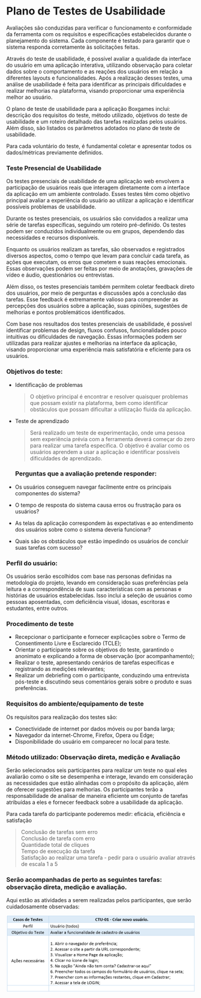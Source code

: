 # Plano de Testes de Usabilidade
Avaliações são conduzidas para verificar o funcionamento e conformidade da ferramenta com os requisitos e especificações estabelecidos durante o planejamento do sistema. Cada componente é testado para garantir que o sistema responda corretamente às solicitações feitas.

Através do teste de usabilidade, é possível avaliar a qualidade da interface do usuário em uma aplicação interativa, utilizando observação para coletar dados sobre o comportamento e as reações dos usuários em relação a diferentes layouts e funcionalidades. Após a realização desses testes, uma análise de usabilidade é feita para identificar as principais dificuldades e realizar melhorias na plataforma, visando proporcionar uma experiência melhor ao usuário.

O plano de teste de usabilidade para a aplicação Boxgames inclui: descrição dos requisitos do teste, método utilizado, objetivos do teste de usabilidade e um roteiro detalhado das tarefas realizadas pelos usuários. Além disso, são listados os parâmetros adotados no plano de teste de usabilidade.

Para cada voluntário do teste, é fundamental coletar e apresentar todos os dados/métricas previamente definidos.

### Teste Presencial de Usabilidade
Os testes presenciais de usabilidade de uma aplicação web envolvem a participação de usuários reais que interagem diretamente com a interface da aplicação em um ambiente controlado. Esses testes têm como objetivo principal avaliar a experiência do usuário ao utilizar a aplicação e identificar possíveis problemas de usabilidade.

Durante os testes presenciais, os usuários são convidados a realizar uma série de tarefas específicas, seguindo um roteiro pré-definido. Os testes podem ser conduzidos individualmente ou em grupos, dependendo das necessidades e recursos disponíveis.

Enquanto os usuários realizam as tarefas, são observados e registrados diversos aspectos, como o tempo que levam para concluir cada tarefa, as ações que executam, os erros que cometem e suas reações emocionais. Essas observações podem ser feitas por meio de anotações, gravações de vídeo e áudio, questionários ou entrevistas.

Além disso, os testes presenciais também permitem coletar feedback direto dos usuários, por meio de perguntas e discussões após a conclusão das tarefas. Esse feedback é extremamente valioso para compreender as percepções dos usuários sobre a aplicação, suas opiniões, sugestões de melhorias e pontos problemáticos identificados.

Com base nos resultados dos testes presenciais de usabilidade, é possível identificar problemas de design, fluxos confusos, funcionalidades pouco intuitivas ou dificuldades de navegação. Essas informações podem ser utilizadas para realizar ajustes e melhorias na interface da aplicação, visando proporcionar uma experiência mais satisfatória e eficiente para os usuários.

### Objetivos do teste:
- Identificação de problemas
  > O objetivo principal é encontrar e resolver quaisquer problemas que possam existir na plataforma, bem como identificar obstáculos que possam dificultar a utilização fluida da aplicação.
- Teste de aprendizado
  > Será realizado um teste de experimentação, onde uma pessoa sem experiência prévia com a ferramenta deverá começar do zero para realizar uma tarefa específica. O objetivo é avaliar como os usuários aprendem a usar a aplicação e identificar possíveis dificuldades de aprendizado.

  ### Perguntas que a avaliação pretende responder:
- Os usuários conseguem navegar facilmente entre os principais componentes do sistema?
- O tempo de resposta do sistema causa erros ou frustração para os usuários?
- As telas da aplicação correspondem às expectativas e ao entendimento dos usuários sobre como o sistema deveria funcionar?
- Quais são os obstáculos que estão impedindo os usuários de concluir suas tarefas com sucesso?

### Perfil do usuário:
Os usuários serão escolhidos com base nas personas definidas na metodologia do projeto, levando em consideração suas preferências pela leitura e a correspondência de suas características com as personas e histórias de usuários estabelecidas. Isso inclui a seleção de usuários como pessoas aposentadas, com deficiência visual, idosas, escritoras e estudantes, entre outros.

### Procedimento de teste
- Recepcionar o participante e fornecer explicações sobre o Termo de Consentimento Livre e Esclarecido (TCLE);
- Orientar o participante sobre os objetivos do teste, garantindo o anonimato e explicando a forma de observação (por acompanhamento);
- Realizar o teste, apresentando cenários de tarefas específicas e registrando as medições relevantes;
- Realizar um debriefing com o participante, conduzindo uma entrevista pós-teste e discutindo seus comentários gerais sobre o produto e suas preferências.

### Requisitos do ambiente/equipamento de teste
Os requisitos para realização dos testes são:
- Conectividade de internet por dados móveis ou por banda larga;
- Navegador da internet-Chrome, Firefox, Opera ou Edge;
- Disponibilidade do usuário em comparecer no local para teste.

### Método utilizado: Observação direta, medição e Avaliação
Serão selecionados seis participantes para realizar um teste no qual eles avaliarão como o site se desempenha e interage, levando em consideração as necessidades que estão alinhadas com o propósito da aplicação, além de oferecer sugestões para melhorias.
Os participantes terão a responsabilidade de analisar de maneira eficiente um conjunto de tarefas atribuídas a eles e fornecer feedback sobre a usabilidade da aplicação.

Para cada tarefa do participante poderemos medir: eficácia, eficiência e satisfação

> Conclusão de tarefas sem erro<br>
> Conclusão de tarefa com erro<br>
> Quantidade total de cliques<br>
> Tempo de execução da tarefa<br>
> Satisfação ao realizar uma tarefa - pedir para o usuário avaliar através de escala 1 a 5

### Serão acompanhadas de perto as seguintes tarefas: observação direta, medição e avaliação.
Aqui estão as atividades a serem realizadas pelos participantes, que serão cuidadosamente observadas:

<img src="img/CTU01.png">
